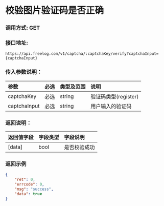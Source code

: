 # 校验图片验证码是否正确

### 调用方式: GET

### 接口地址:

```
https://api.freelog.com/v1/captcha/:captchaKey/verify?captchaInput={captchaInput}
```

### 传入参数说明：

| 参数 | 必选 | 类型及范围 | 说明 |
| :--- | :--- | :--- | :--- |
|captchaKey|必选|string|验证码类型(register)|
|captchaInput|必选|string|用户输入的验证码|


### 返回说明：

| 返回值字段 | 字段类型 | 字段说明 |
| :--- | :--- | :--- |
| [data] | bool | 是否校验成功 |


### 返回示例

```json
{
    "ret": 0,
    "errcode": 0,
    "msg": "success",
    "data": true
}
```
